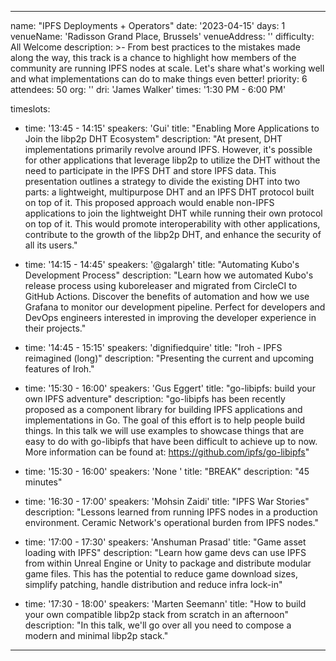 ---

name: "IPFS Deployments + Operators"
date: '2023-04-15'
days: 1
venueName: 'Radisson Grand Place, Brussels'
venueAddress: ''
difficulty: All Welcome
description: >-
  From best practices to the mistakes made along the way, this track is a chance to highlight how members of the community are running IPFS nodes at scale. Let's share what's working well and what implementations can do to make things even better!
priority: 6
attendees: 50
org: ''
dri: 'James Walker'
times: '1:30 PM - 6:00 PM'

timeslots:
  - time: '13:45 - 14:15'
    speakers: 'Gui'
    title: "Enabling More Applications to Join the libp2p DHT Ecosystem"
    description: "At present, DHT implementations primarily revolve around IPFS. However, it's possible for other applications that leverage libp2p to utilize the DHT without the need to participate in the IPFS DHT and store IPFS data. This presentation outlines a strategy to divide the existing DHT into two parts: a lightweight, multipurpose DHT and an IPFS DHT protocol built on top of it. This proposed approach would enable non-IPFS applications to join the lightweight DHT while running their own protocol on top of it. This would promote interoperability with other applications, contribute to the growth of the libp2p DHT, and enhance the security of all its users."

  - time: '14:15 - 14:45'
    speakers: '@galargh'
    title: "Automating Kubo's Development Process"
    description: "Learn how we automated Kubo's release process using kuboreleaser and migrated from CircleCI to GitHub Actions. Discover the benefits of automation and how we use Grafana to monitor our development pipeline. Perfect for developers and DevOps engineers interested in improving the developer experience in their projects."

  - time: '14:45 - 15:15'
    speakers: 'dignifiedquire'
    title: "Iroh - IPFS reimagined (long)"
    description: "Presenting the current and upcoming features of Iroh."

  - time: '15:30 - 16:00'
    speakers: 'Gus Eggert'
    title: "go-libipfs: build your own IPFS adventure"
    description: "go-libipfs has been recently proposed as a component library for building IPFS applications and implementations in Go. The goal of this effort is to help people build things. In this talk we will use examples to showcase things that are easy to do with go-libipfs that have been difficult to achieve up to now. More information can be found at: https://github.com/ipfs/go-libipfs"

  - time: '15:30 - 16:00'
    speakers: 'None '
    title: "BREAK"
    description: "45 minutes"

  - time: '16:30 - 17:00'
    speakers: 'Mohsin Zaidi'
    title: "IPFS War Stories"
    description: "Lessons learned from running IPFS nodes in a production environment.  Ceramic Network's operational burden from IPFS nodes."

  - time: '17:00 - 17:30'
    speakers: 'Anshuman Prasad'
    title: "Game asset loading with IPFS"
    description: "Learn how game devs can use IPFS from within Unreal Engine or Unity to package and distribute modular game files. This has the potential to reduce game download sizes, simplify patching, handle distribution and reduce infra lock-in"

  - time: '17:30 - 18:00'
    speakers: 'Marten Seemann'
    title: "How to build your own compatible libp2p stack from scratch in an afternoon"
    description: "In this talk, we'll go over all you need to compose a modern and minimal libp2p stack."

---